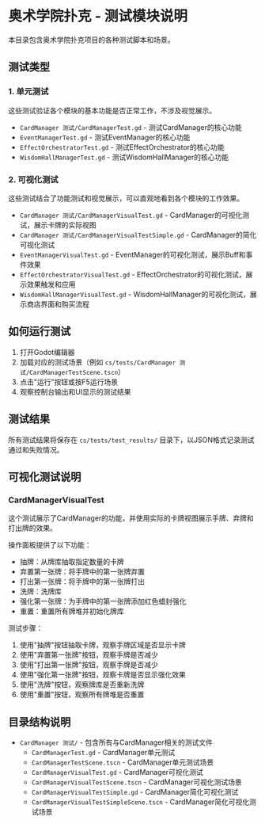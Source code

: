 # 奥术学院扑克 - 测试模块说明

本目录包含奥术学院扑克项目的各种测试脚本和场景。

## 测试类型

### 1. 单元测试

这些测试验证各个模块的基本功能是否正常工作，不涉及视觉展示。

- `CardManager 测试/CardManagerTest.gd` - 测试CardManager的核心功能
- `EventManagerTest.gd` - 测试EventManager的核心功能
- `EffectOrchestratorTest.gd` - 测试EffectOrchestrator的核心功能
- `WisdomHallManagerTest.gd` - 测试WisdomHallManager的核心功能

### 2. 可视化测试

这些测试结合了功能测试和视觉展示，可以直观地看到各个模块的工作效果。

- `CardManager 测试/CardManagerVisualTest.gd` - CardManager的可视化测试，展示卡牌的实际视图
- `CardManager 测试/CardManagerVisualTestSimple.gd` - CardManager的简化可视化测试
- `EventManagerVisualTest.gd` - EventManager的可视化测试，展示Buff和事件效果
- `EffectOrchestratorVisualTest.gd` - EffectOrchestrator的可视化测试，展示效果触发和应用
- `WisdomHallManagerVisualTest.gd` - WisdomHallManager的可视化测试，展示商店界面和购买流程

## 如何运行测试

1. 打开Godot编辑器
2. 加载对应的测试场景（例如 `cs/tests/CardManager 测试/CardManagerTestScene.tscn`）
3. 点击"运行"按钮或按F5运行场景
4. 观察控制台输出和UI显示的测试结果

## 测试结果

所有测试结果将保存在 `cs/tests/test_results/` 目录下，以JSON格式记录测试通过和失败情况。

## 可视化测试说明

### CardManagerVisualTest

这个测试展示了CardManager的功能，并使用实际的卡牌视图展示手牌、弃牌和打出牌的效果。

操作面板提供了以下功能：
- 抽牌：从牌库抽取指定数量的卡牌
- 弃置第一张牌：将手牌中的第一张牌弃置
- 打出第一张牌：将手牌中的第一张牌打出
- 洗牌：洗牌库
- 强化第一张牌：为手牌中的第一张牌添加红色蜡封强化
- 重置：重置所有牌堆并初始化牌库

测试步骤：
1. 使用"抽牌"按钮抽取卡牌，观察手牌区域是否显示卡牌
2. 使用"弃置第一张牌"按钮，观察手牌是否减少
3. 使用"打出第一张牌"按钮，观察手牌是否减少
4. 使用"强化第一张牌"按钮，观察卡牌是否显示强化效果
5. 使用"洗牌"按钮，观察牌库是否重新洗牌
6. 使用"重置"按钮，观察所有牌堆是否重置

## 目录结构说明

- `CardManager 测试/` - 包含所有与CardManager相关的测试文件
  - `CardManagerTest.gd` - CardManager单元测试
  - `CardManagerTestScene.tscn` - CardManager单元测试场景
  - `CardManagerVisualTest.gd` - CardManager可视化测试
  - `CardManagerVisualTestScene.tscn` - CardManager可视化测试场景
  - `CardManagerVisualTestSimple.gd` - CardManager简化可视化测试
  - `CardManagerVisualTestSimpleScene.tscn` - CardManager简化可视化测试场景 